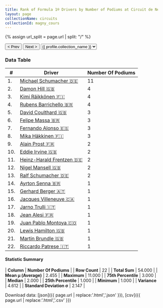 ```yaml
---
title: Rank of Formula 1® Drivers by Number of Podiums at Circuit de Nevers Magny-Cours
layout: page
collectionName: circuits
collectionId: magny_cours
---
```


{% assign url_split = page.url | split: "/" %}
<div id="collection-navigation">
<button onclick="selector.options[selector.selectedIndex-1].value && (window.location = selector.options[selector.selectedIndex-1].value);">&lt; Prev</button>
<button onclick="selector.options[selector.selectedIndex+1].value && (window.location = selector.options[selector.selectedIndex+1].value);">Next &gt;</button>
<select id="selector" onchange="this.options[this.selectedIndex].value && (window.location = this.options[this.selectedIndex].value);">
  {% for collectionId in site.data[page.collectionName].refs %}
    {% if collectionId == page.collectionId %}
      {% assign selected = "selected" %}
    {% else %}
      {% assign selected = "" %}
    {% endif %}
    {% assign profile = site.data[page.collectionName][collectionId].profile %}
    <option value="/f1/{{ page.collectionName }}/{{ collectionId }}/{{ url_split[4] }}" {{ selected }}>{{ profile.collection_name }}</option>
  {% endfor %}
</select>
</div>

<canvas id="chart" width="400" height="180"></canvas>
<script>
var data = {
  "labels" : [
    "Michael Schumacher",
    "Damon Hill",
    "Kimi Räikkönen",
    "Rubens Barrichello",
    "David Coulthard",
    "Felipe Massa",
    "Fernando Alonso",
    "Mika Häkkinen",
    "Alain Prost",
    "Eddie Irvine",
    "Heinz-Harald Frentzen",
    "Nigel Mansell",
    "Ralf Schumacher",
    "Ayrton Senna",
    "Gerhard Berger",
    "Jacques Villeneuve",
    "Jarno Trulli",
    "Jean Alesi",
    "Juan Pablo Montoya",
    "Lewis Hamilton",
    "Martin Brundle",
    "Riccardo Patrese"
  ],
  "datasets" : [
    {
      "label" : "Number Of Podiums",
      "data" : [
        11,
        4,
        4,
        4,
        3,
        3,
        3,
        3,
        2,
        2,
        2,
        2,
        2,
        1,
        1,
        1,
        1,
        1,
        1,
        1,
        1,
        1
      ],
      "borderColor" : [
        "#1D181E",
        "#1D181E",
        "#1D181E",
        "#1D181E",
        "#1D181E",
        "#1D181E",
        "#1D181E",
        "#1D181E",
        "#1D181E",
        "#1D181E",
        "#1D181E",
        "#1D181E",
        "#1D181E",
        "#1D181E",
        "#1D181E",
        "#1D181E",
        "#1D181E",
        "#1D181E",
        "#1D181E",
        "#1D181E",
        "#1D181E",
        "#1D181E"
      ],
      "borderWidth" : 1,
      "backgroundColor" : [
        "#9C8E8D",
        "#9C8E8D",
        "#9C8E8D",
        "#9C8E8D",
        "#9C8E8D",
        "#9C8E8D",
        "#9C8E8D",
        "#9C8E8D",
        "#9C8E8D",
        "#9C8E8D",
        "#9C8E8D",
        "#9C8E8D",
        "#9C8E8D",
        "#9C8E8D",
        "#9C8E8D",
        "#9C8E8D",
        "#9C8E8D",
        "#9C8E8D",
        "#9C8E8D",
        "#9C8E8D",
        "#9C8E8D",
        "#9C8E8D"
      ]
    }
  ]
};
var options = {
  legend: {
    display: false
  },
  scales: {
    xAxes: [{
      ticks: {
        beginAtZero: true,
        maxRotation: 180,
        display: window.innerWidth > 800
      }
    }],
    yAxes: [{
      ticks: {
        beginAtZero: true
      }
    }]
  },
  onResize: function(chart, size) {
    chart.options.scales.xAxes[0].ticks.display = size.width > 800;
  }
};
var chart = new Chart("chart", {
    data: data,
    type: 'bar',
    options: options
});
</script>



### Data Table

| # | Driver | Number Of Podiums |
|--|--|--|
| 1. | [Michael Schumacher 🇩🇪](/f1/drivers/michael_schumacher) | 11 |
| 2. | [Damon Hill 🇬🇧](/f1/drivers/damon_hill) | 4 |
| 3. | [Kimi Räikkönen 🇫🇮](/f1/drivers/raikkonen) | 4 |
| 4. | [Rubens Barrichello 🇧🇷](/f1/drivers/barrichello) | 4 |
| 5. | [David Coulthard 🇬🇧](/f1/drivers/coulthard) | 3 |
| 6. | [Felipe Massa 🇧🇷](/f1/drivers/massa) | 3 |
| 7. | [Fernando Alonso 🇪🇸](/f1/drivers/alonso) | 3 |
| 8. | [Mika Häkkinen 🇫🇮](/f1/drivers/hakkinen) | 3 |
| 9. | [Alain Prost 🇫🇷](/f1/drivers/prost) | 2 |
| 10. | [Eddie Irvine 🇬🇧](/f1/drivers/irvine) | 2 |
| 11. | [Heinz-Harald Frentzen 🇩🇪](/f1/drivers/frentzen) | 2 |
| 12. | [Nigel Mansell 🇬🇧](/f1/drivers/mansell) | 2 |
| 13. | [Ralf Schumacher 🇩🇪](/f1/drivers/ralf_schumacher) | 2 |
| 14. | [Ayrton Senna 🇧🇷](/f1/drivers/senna) | 1 |
| 15. | [Gerhard Berger 🇦🇹](/f1/drivers/berger) | 1 |
| 16. | [Jacques Villeneuve 🇨🇦](/f1/drivers/villeneuve) | 1 |
| 17. | [Jarno Trulli 🇮🇹](/f1/drivers/trulli) | 1 |
| 18. | [Jean Alesi 🇫🇷](/f1/drivers/alesi) | 1 |
| 19. | [Juan Pablo Montoya 🇨🇴](/f1/drivers/montoya) | 1 |
| 20. | [Lewis Hamilton 🇬🇧](/f1/drivers/hamilton) | 1 |
| 21. | [Martin Brundle 🇬🇧](/f1/drivers/brundle) | 1 |
| 22. | [Riccardo Patrese 🇮🇹](/f1/drivers/patrese) | 1 |

#### Statistic Summary

| **Column** | **Number Of Podiums** |
| **Row Count** | 22 |
| **Total Sum** | 54.000 |
| **Mean μ (Average)** | 2.455 |
| **Maximum** | 11.000 |
| **75th Percentile** | 3.000 |
| **Median** | 2.000 |
| **25th Percentile** | 1.000 |
| **Minimum** | 1.000 |
| **Variance** | 4.612 |
| **Standard Deviation σ** | 2.147 |

Download data: [json]({{ page.url | replace:'.html','.json' }}), [csv]({{ page.url | replace:'.html','.csv' }})
